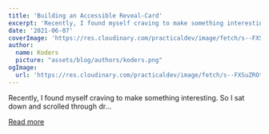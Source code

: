 ```yaml
---
title: 'Building an Accessible Reveal-Card'
excerpt: 'Recently, I found myself craving to make something interesting. So I sat down and scrolled through dr...'
date: '2021-06-07'
coverImage: 'https://res.cloudinary.com/practicaldev/image/fetch/s--FXSuZROt--/c_imagga_scale,f_auto,fl_progressive,h_420,q_auto,w_1000/https://dev-to-uploads.s3.amazonaws.com/uploads/articles/altzhxexoyc6j599ybfe.png'
author:
  name: Koders
  picture: "assets/blog/authors/koders.png"
ogImage:
  url: 'https://res.cloudinary.com/practicaldev/image/fetch/s--FXSuZROt--/c_imagga_scale,f_auto,fl_progressive,h_420,q_auto,w_1000/https://dev-to-uploads.s3.amazonaws.com/uploads/articles/altzhxexoyc6j599ybfe.png'
---
```


Recently, I found myself craving to make something interesting. So I sat down and scrolled through dr...

[Read more](https://dev.to/link2twenty/building-an-accessible-reveal-card-3c56)
